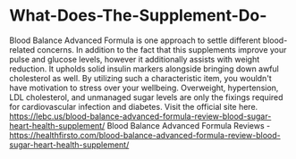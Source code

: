 # What-Does-The-Supplement-Do-
Blood Balance Advanced Formula is one approach to settle different blood-related concerns. In addition to the fact that this supplements improve your pulse and glucose levels, however it additionally assists with weight reduction. It upholds solid insulin markers alongside bringing down awful cholesterol as well. By utilizing such a characteristic item, you wouldn't have motivation to stress over your wellbeing. Overweight, hypertension, LDL cholesterol, and unmanaged sugar levels are only the fixings required for cardiovascular infection and diabetes. Visit the official site here. https://lebc.us/blood-balance-advanced-formula-review-blood-sugar-heart-health-supplement/  Blood Balance Advanced Formula Reviews - https://healthfirsto.com/blood-balance-advanced-formula-review-blood-sugar-heart-health-supplement/

